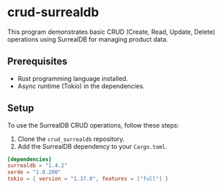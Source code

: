 # crud-surrealdb

This program demonstrates basic CRUD (Create, Read, Update, Delete) operations using SurrealDB for managing product data.

## Prerequisites

- Rust programming language installed.
- Async runtime (Tokio) in the dependencies.

## Setup

To use the SurrealDB CRUD operations, follow these steps:

1. Clone the `crud_surrealdb` repository.
2. Add the SurrealDB dependency to your `Cargo.toml`.

```toml
[dependencies]
surrealdb = "1.4.2"
serde = "1.0.200"
tokio = { version = "1.37.0", features = ["full"] }
```